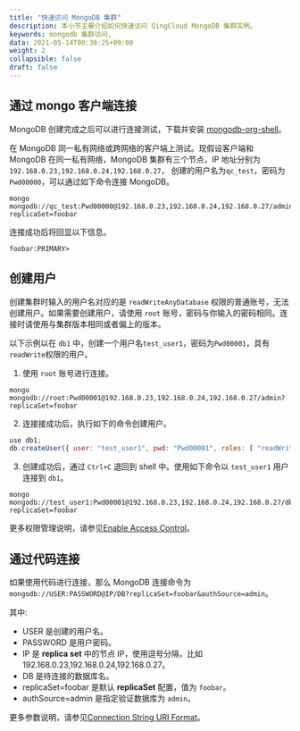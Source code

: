 ```yaml
---
title: "快速访问 MongoDB 集群"
description: 本小节主要介绍如何快速访问 QingCloud MongoDB 集群实例。 
keywords: mongodb 集群访问,
data: 2021-05-14T00:38:25+09:00
weight: 2
collapsible: false
draft: false
---
```






## 通过 mongo 客户端连接

MongoDB 创建完成之后可以进行连接测试，下载并安装 [mongodb-org-shell](https://docs.mongodb.com/manual/administration/install-on-linux/ )。

在 MongoDB 同一私有网络或跨网络的客户端上测试。现假设客户端和 MongoDB 在同一私有网络，MongoDB 集群有三个节点，IP 地址分别为`192.168.0.23,192.168.0.24,192.168.0.27`， 创建的用户名为`qc_test`，密码为`Pwd00000`，可以通过如下命令连接 MongoDB。

```shell
mongo mongodb://qc_test:Pwd00000@192.168.0.23,192.168.0.24,192.168.0.27/admin?replicaSet=foobar
```

连接成功后将回显以下信息。

```text
foobar:PRIMARY>
```

## 创建用户

创建集群时输入的用户名对应的是 `readWriteAnyDatabase` 权限的普通账号，无法创建用户。如果需要创建用户，请使用 `root` 账号，密码与你输入的密码相同。连接时请使用与集群版本相同或者偏上的版本。

以下示例以在 `db1` 中，创建一个用户名`test_user1`，密码为`Pwd00001`，具有`readWrite`权限的用户。


1. 使用 `root` 账号进行连接。

```shell
mongo mongodb://root:Pwd00001@192.168.0.23,192.168.0.24,192.168.0.27/admin?replicaSet=foobar
```

2. 连接接成功后，执行如下的命令创建用户。

```javascript
use db1;
db.createUser({ user: "test_user1", pwd: "Pwd00001", roles: [ "readWrite" ]});
```

3. 创建成功后，通过 `Ctrl+C` 退回到 shell 中。使用如下命令以 `test_user1` 用户连接到 `db1`。

```shell
mongo mongodb://test_user1:Pwd00001@192.168.0.23,192.168.0.24,192.168.0.27/db1?replicaSet=foobar
```

更多权限管理说明，请参见[Enable Access Control](https://docs.mongodb.com/manual/tutorial/enable-authentication/)。

## 通过代码连接

如果使用代码进行连接，那么 MongoDB 连接命令为 `mongodb://USER:PASSWORD@IP/DB?replicaSet=foobar&authSource=admin`。

其中:

- USER 是创建的用户名。
- PASSWORD 是用户密码。
- IP 是 **replica set** 中的节点 IP，使用逗号分隔，比如 192.168.0.23,192.168.0.24,192.168.0.27。
- DB 是待连接的数据库名。
- replicaSet=foobar 是默认 **replicaSet** 配置，值为 `foobar`。
- authSource=admin 是指定验证数据库为 `admin`。
  
更多参数说明，请参见[Connection String URI Format](https://docs.mongodb.com/manual/reference/connection-string/)。
